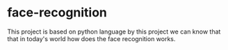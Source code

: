 # face-recognition
This project is based on python language by this project we can know that that in today's world how does the face recognition works.
